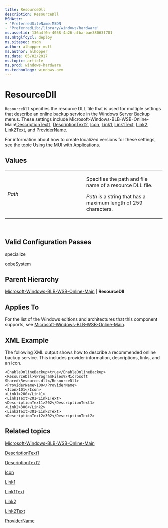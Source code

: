 ```yaml
---
title: ResourceDll
description: ResourceDll
MSHAttr:
- 'PreferredSiteName:MSDN'
- 'PreferredLib:/library/windows/hardware'
ms.assetid: 136a4f0a-4058-4a26-afba-bae38063f781
ms.mktglfcycl: deploy
ms.sitesec: msdn
author: alhopper-msft
ms.author: alhopper
ms.date: 05/02/2017
ms.topic: article
ms.prod: windows-hardware
ms.technology: windows-oem
---
```


# ResourceDll


`ResourceDll` specifies the resource DLL file that is used for multiple settings that describe an online backup service in the Windows Server Backup menus. These settings include Microsoft-Windows-BLB-WSB-Online-Main\\[DescriptionText1](microsoft-windows-blb-wsb-online-main-descriptiontext1.md), [DescriptionText2](microsoft-windows-blb-wsb-online-main-descriptiontext2.md), [Icon](microsoft-windows-blb-wsb-online-main-icon.md), [Link1](microsoft-windows-blb-wsb-online-main-link1.md), [Link1Text](microsoft-windows-blb-wsb-online-main-link1text.md), [Link2](microsoft-windows-blb-wsb-online-main-link2.md), [Link2Text](microsoft-windows-blb-wsb-online-main-link2text.md), and [ProviderName](microsoft-windows-blb-wsb-online-main-providername.md).

For information about how to create localized versions for these settings, see the topic [Using the MUI with Applications](http://go.microsoft.com/fwlink/?LinkId=140252).

## Values


<table>
<colgroup>
<col width="50%" />
<col width="50%" />
</colgroup>
<tbody>
<tr class="odd">
<td><p><em>Path</em></p></td>
<td><p>Specifies the path and file name of a resource DLL file.</p>
<p><em>Path</em> is a string that has a maximum length of 259 characters.</p></td>
</tr>
</tbody>
</table>

 

## Valid Configuration Passes


specialize

oobeSystem

## Parent Hierarchy


[Microsoft-Windows-BLB-WSB-Online-Main](microsoft-windows-blb-wsb-online-main.md) | **ResourceDll**

## Applies To


For the list of the Windows editions and architectures that this component supports, see [Microsoft-Windows-BLB-WSB-Online-Main](microsoft-windows-blb-wsb-online-main.md).

## XML Example


The following XML output shows how to describe a recommended online backup service. This includes provider information, descriptions, links, and an icon.

```
<EnableOnlineBackup>true</EnableOnlineBackup>
<ResourceDll>%ProgramFiles%\Microsoft Shared\Resource.dll</ResourceDll>
<ProviderName>100</ProviderName>
<Icon>101</Icon>
<Link1>200</Link1>
<Link1Text>201<Link1Text>
<DescriptionText1>202</DescriptionText1>
<Link2>300</Link2>
<Link2Text>301<Link2Text>
<DescriptionText2>302</DescriptionText2>
```

## Related topics


[Microsoft-Windows-BLB-WSB-Online-Main](microsoft-windows-blb-wsb-online-main.md)

[DescriptionText1](microsoft-windows-blb-wsb-online-main-descriptiontext1.md)

[DescriptionText2](microsoft-windows-blb-wsb-online-main-descriptiontext2.md)

[Icon](microsoft-windows-blb-wsb-online-main-icon.md)

[Link1](microsoft-windows-blb-wsb-online-main-link1.md)

[Link1Text](microsoft-windows-blb-wsb-online-main-link1text.md)

[Link2](microsoft-windows-blb-wsb-online-main-link2.md)

[Link2Text](microsoft-windows-blb-wsb-online-main-link2text.md)

[ProviderName](microsoft-windows-blb-wsb-online-main-providername.md)

 

 







